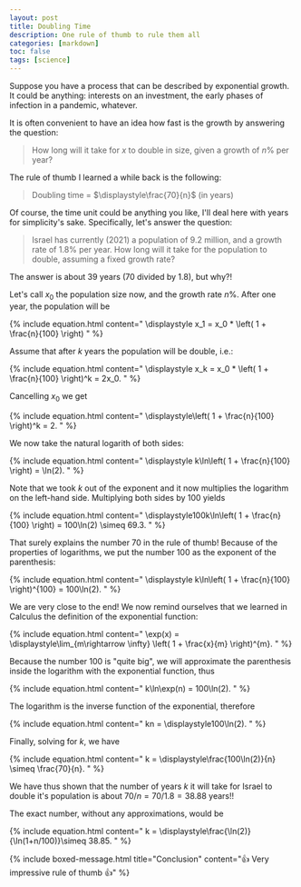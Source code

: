 ```yaml
---
layout: post
title: Doubling Time
description: One rule of thumb to rule them all
categories: [markdown]
toc: false
tags: [science]
---
```


Suppose you have a process that can be described by exponential growth.
It could be anything: interests on an investment, the early phases of infection in a pandemic, whatever.

It is often convenient to have an idea how fast is the growth by answering the question:

> How long will it take for $x$ to double in size, given a growth of $n$% per year?

The rule of thumb I learned a while back is the following:

> Doubling time = $\displaystyle\frac{70}{n}$ (in years) 

Of course, the time unit could be anything you like, I'll deal here with years for simplicity's sake.
Specifically, let's answer the question:

> Israel has currently (2021) a population of 9.2 million, and a growth rate of 1.8% per year. How long will it take for the population to double, assuming a fixed growth rate?

The answer is about 39 years (70 divided by 1.8), but why?!

Let's call $x_0$ the population size now, and the growth rate $n$%.
After one year, the population will be

{% include equation.html content="
\displaystyle x_1 = x_0 * \left( 1 + \frac{n}{100} \right)
" %}

Assume that after $k$ years the population will be double, i.e.:

{% include equation.html content="
\displaystyle x_k = x_0 * \left( 1 + \frac{n}{100} \right)^k = 2x_0.
" %}

Cancelling $x_0$ we get

{% include equation.html content="
\displaystyle\left( 1 + \frac{n}{100} \right)^k = 2.
" %}

We now take the natural logarith of both sides:

{% include equation.html content="
\displaystyle k\ln\left( 1 + \frac{n}{100} \right) = \ln(2).
" %}

Note that we took $k$ out of the exponent and it now multiplies the logarithm on the left-hand side.
Multiplying both sides by 100 yields

{% include equation.html content="
\displaystyle100k\ln\left( 1 + \frac{n}{100} \right) = 100\ln(2) \simeq 69.3.
" %}

That surely explains the number 70 in the rule of thumb!
Because of the properties of logarithms, we put the number 100 as the exponent of the parenthesis:

{% include equation.html content="
\displaystyle k\ln\left( 1 + \frac{n}{100} \right)^{100} = 100\ln(2).
" %}

We are very close to the end!
We now remind ourselves that we learned in Calculus the definition of the exponential function:

{% include equation.html content="
\exp(x) = \displaystyle\lim_{m\rightarrow \infty} \left( 1 + \frac{x}{m} \right)^{m}.
" %}

Because the number 100 is "quite big", we will approximate the parenthesis inside the logarithm with the exponential function, thus

{% include equation.html content="
k\ln\exp(n) = 100\ln(2).
" %}

The logarithm is the inverse function of the exponential, therefore

{% include equation.html content="
kn = \displaystyle100\ln(2).
" %}

Finally, solving for $k$, we have

{% include equation.html content="
k = \displaystyle\frac{100\ln(2)}{n} \simeq \frac{70}{n}.
" %}

We have thus shown that the number of years $k$ it will take for Israel to double it's population is about $70/n = 70/1.8 = 38.88$ years!!

The exact number, without any approximations, would be

{% include equation.html content="
k = \displaystyle\frac{\ln(2)}{\ln(1+n/100)}\simeq 38.85.
" %}


{% include boxed-message.html  title="Conclusion" content="👍 Very impressive rule of thumb 👍" %}
